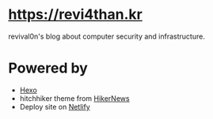 # https://revi4than.kr
revival0n's blog about computer security and infrastructure.

# Powered by
* [Hexo](https://github.com/hexojs/hexo)
* hitchhiker theme from [HikerNews](https://github.com/iTimeTraveler/hexo-theme-hiker)
* Deploy site on [Netlify](https://www.netlify.com/)
